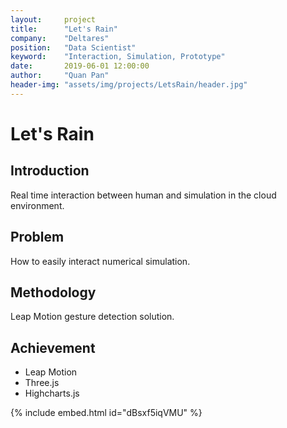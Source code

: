 ```yaml
---
layout:     project
title:      "Let's Rain"
company:    "Deltares"
position:   "Data Scientist"
keyword:    "Interaction, Simulation, Prototype"
date:       2019-06-01 12:00:00
author:     "Quan Pan"
header-img: "assets/img/projects/LetsRain/header.jpg"
---
```


# [](#header-1)Let's Rain

## Introduction

Real time interaction between human and simulation in the cloud environment.

## Problem

How to easily interact numerical simulation.

## Methodology

Leap Motion gesture detection solution.

## Achievement

- Leap Motion
- Three.js
- Highcharts.js

{% include embed.html id="dBsxf5iqVMU" %}
